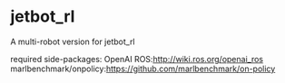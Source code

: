# jetbot_rl

A multi-robot version for jetbot_rl

required side-packages: 
OpenAI ROS:http://wiki.ros.org/openai_ros
marlbenchmark/onpolicy:https://github.com/marlbenchmark/on-policy

